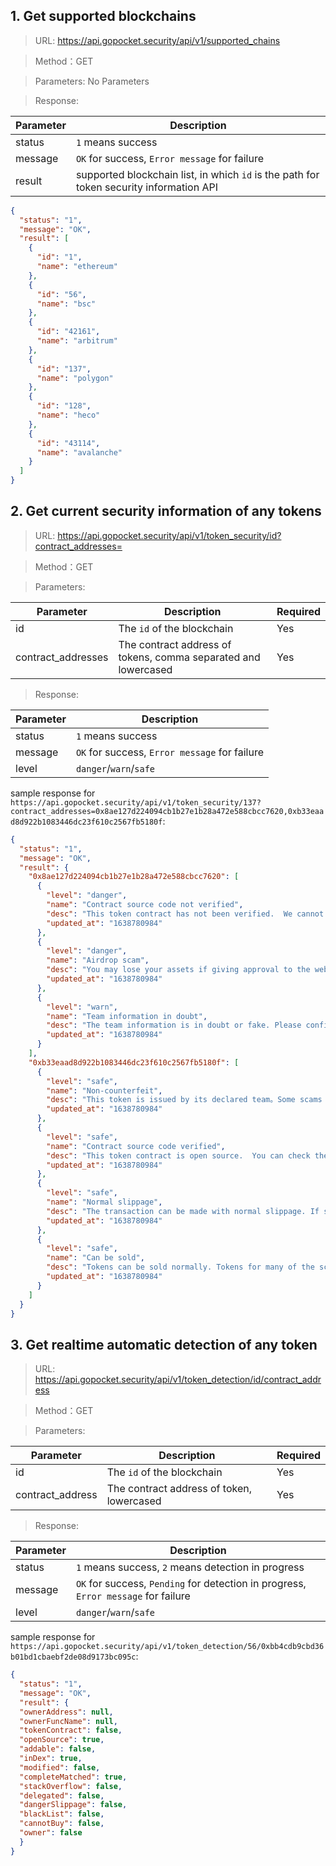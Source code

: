 ## 1. Get supported blockchains

>URL: https://api.gopocket.security/api/v1/supported_chains

>Method：GET

>Parameters: No Parameters

>Response:

Parameter|Description
---|---
status|`1` means success
message|`OK` for success, `Error message` for failure
result| supported blockchain list, in which `id` is the path for token security information API


```json
{
  "status": "1",
  "message": "OK",
  "result": [
    {
      "id": "1",
      "name": "ethereum"
    },
    {
      "id": "56",
      "name": "bsc"
    },
    {
      "id": "42161",
      "name": "arbitrum"
    },
    {
      "id": "137",
      "name": "polygon"
    },
    {
      "id": "128",
      "name": "heco"
    },
    {
      "id": "43114",
      "name": "avalanche"
    }
  ]
}
```

## 2. Get current security information of any tokens

>URL: https://api.gopocket.security/api/v1/token_security/id?contract_addresses=

>Method：GET

>Parameters:

Parameter|Description|Required
---|---|---
id|The `id` of the blockchain|Yes
contract_addresses|The contract address of tokens, comma separated and lowercased|Yes


>Response:

Parameter|Description
---|---
status|`1` means success
message|`OK` for success, `Error message` for failure
level|`danger`/`warn`/`safe`

sample response for `https://api.gopocket.security/api/v1/token_security/137?contract_addresses=0x8ae127d224094cb1b27e1b28a472e588cbcc7620,0xb33eaad8d922b1083446dc23f610c2567fb5180f`:
```json
{
  "status": "1",
  "message": "OK",
  "result": {
    "0x8ae127d224094cb1b27e1b28a472e588cbcc7620": [
      {
        "level": "danger",
        "name": "Contract source code not verified",
        "desc": "This token contract has not been verified.  We cannot check the contract code for details. Unsourced token contracts are likely to have malicious function to defraud users of their assets. Please apply to the project team to open source.",
        "updated_at": "1638780984"
      },
      {
        "level": "danger",
        "name": "Airdrop scam",
        "desc": "You may lose your assets if giving approval to the website of this token.",
        "updated_at": "1638780984"
      },
      {
        "level": "warn",
        "name": "Team information in doubt",
        "desc": "The team information is in doubt or fake. Please confirm the credibility of team information to the project team.",
        "updated_at": "1638780984"
      }
    ],
    "0xb33eaad8d922b1083446dc23f610c2567fb5180f": [
      {
        "level": "safe",
        "name": "Non-counterfeit",
        "desc": "This token is issued by its declared team。Some scams will create a well-known token with the same name to defraud users of their assets.",
        "updated_at": "1638780984"
      },
      {
        "level": "safe",
        "name": "Contract source code verified",
        "desc": "This token contract is open source.  You can check the contract code for details. Unsourced token contracts are likely to have malicious function to defraud users of their assets.",
        "updated_at": "1638780984"
      },
      {
        "level": "safe",
        "name": "Normal slippage",
        "desc": "The transaction can be made with normal slippage. If slippage is high, user transaction fees will be high.",
        "updated_at": "1638780984"
      },
      {
        "level": "safe",
        "name": "Can be sold",
        "desc": "Tokens can be sold normally. Tokens for many of the scams can not be sold.",
        "updated_at": "1638780984"
      }
    ]
  }
}
```

## 3. Get realtime automatic detection of any token

>URL: https://api.gopocket.security/api/v1/token_detection/id/contract_address

>Method：GET

>Parameters:

Parameter|Description|Required
---|---|---
id|The `id` of the blockchain|Yes
contract_address|The contract address of token, lowercased|Yes


>Response:

Parameter|Description
---|---
status|`1` means success, `2` means detection in progress
message|`OK` for success, `Pending` for detection in progress, `Error message` for failure
level|`danger`/`warn`/`safe`

sample response for `https://api.gopocket.security/api/v1/token_detection/56/0xbb4cdb9cbd36b01bd1cbaebf2de08d9173bc095c`:
```json
{
  "status": "1",
  "message": "OK",
  "result": {
  "ownerAddress": null,
  "ownerFuncName": null,
  "tokenContract": false,
  "openSource": true,
  "addable": false,
  "inDex": true,
  "modified": false,
  "completeMatched": true,
  "stackOverflow": false,
  "delegated": false,
  "dangerSlippage": false,
  "blackList": false,
  "cannotBuy": false,
  "owner": false
  }
}
```

